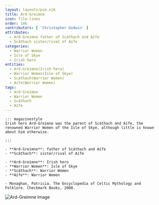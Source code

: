 ```yaml
---
layout: layouts/pce.njk
title: Ard-Greimne
icon: file-lines
order: 146
contributors: [ 'Christopher Godwin' ]
attributes:
  - Ard-Greimne father of Scáthach and Aífe
  - Scáthach sister/rival of Aífe
categories:
  - Warrior Women
  - Isle of Skye
  - Irish hero
entities:
  - Ard-Greimne(Irish hero)
  - Warrior Women(Isle of Skye)
  - Scáthach(Warrior Women)
  - Aífe(Warrior Women)
tags:
  - Ard-Greimne
  - Warrior Women
  - Scáthach
  - Aífe
---
```

``` tab [group1:Info]
::: magazinestyle
Irish hero Ard-Greimne was the parent of Scáthach and Aífe, the renowned Warrior Women of the Isle of Skye, although little is known about him otherwise.

:::
```
``` tab [group1:Attributes]
- **Ard-Greimne**: father of Scáthach and Aífe
- **Scáthach**: sister/rival of Aífe
```
``` tab [group1:Entities]
- **Ard-Greimne**: Irish hero
- **Warrior Women**: Isle of Skye
- **Scáthach**: Warrior Women
- **Aífe**: Warrior Women
```
``` tab [group1:Sources]
- Monaghan, Patricia. The Encyclopedia of Celtic Mythology and Folklore. Checkmark Books, 2008.
```
![Ard-Greimne Image]([None])
